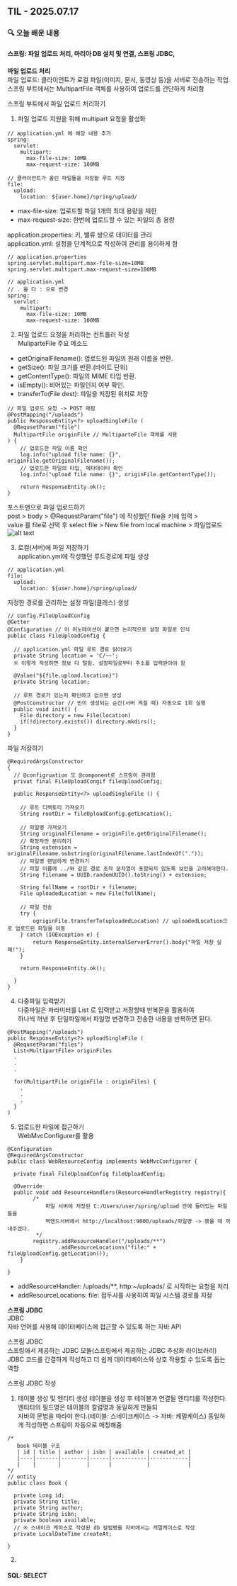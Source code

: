 ## TIL - 2025.07.17

### 🔍 오늘 배운 내용

#### 스프링: 파일 업로드 처리, 마리아 DB 설치 및 연결, 스프링 JDBC, 

**파일 업로드 처리**   
파일 업로드: 클라이언트가 로컬 파일(이미지, 문서, 동영상 등)을 서버로 전송하는 작업.   
스프링 부트에서는 MultipartFile 객체를 사용하여 업로드를 간단하게 처리함   

스프링 부트에서 파일 업로드 처리하기   

1. 파일 업로드 지원을 위해 multipart 요청을 활성화
```
// application.yml 에 해당 내용 추가
spring:
  servlet:
    multipart:
      max-file-size: 10MB 
      max-request-size: 100MB

// 클라이언트가 올린 파일들을 저장할 루트 지정
file:
  upload:
    location: ${user.home}/spring/upload/
```
- max-file-size: 업로드할 파일 1개의 최대 용량을 제한
- max-request-size: 한번에 업로드할 수 있는 파일의 총 용량

application.properties: 키, 밸류 쌍으로 데이터를 관리      
application.yml: 설정을 단계적으로 작성하여 관리를 용이하게 함
```
// application.properties
spring.servlet.multipart.max-file-size=10MB  
spring.servlet.multipart.max-request-size=100MB

// application.yml
// . 을 다 : 으로 변경
spring:
  servlet:
    multipart:
      max-file-size: 10MB 
      max-request-size: 100MB
```

2. 파일 업로드 요청을 처리하는 컨트롤러 작성   
MuliparteFile 주요 메소드   
- getOriginalFilename(): 업로드된 파일의 원래 이름을 반환.
- getSize(): 파일 크기를 반환.(바이트 단위)
- getContentType(): 파일의 MIME 타입 반환.
- isEmpty(): 비어있는 파일인지 여부 확인.
- transferTo(File dest): 파일을 저장된 위치로 저장

```
// 파일 업로드 요청 -> POST 매핑
@PostMapping("/uploads")
public ResponseEntity<?> uploadSingleFile (
  @RequsetParam("file")
  MultipartFile originFile // MultiparteFile 객체를 사용
) {
    // 업로드한 파일 이름 확인
    log.info("upload file name: {}", originFile.getOriginalFilename());
    // 업로드한 파일의 타입, 메타데이터 확인
    log.info("upload file name: {}", originFile.getContentType());

    return ResponseEntity.ok();
}
```
포스트맨으로 파일 업로드하기   
post > body >  @RequestParam("file") 에 작성했던 file을 키에 입력 >    
value 를 file로 선택 후 select file > New file from local machine > 파일업로드   
![alt text](image-1.png)   

3. 로컬(서버)에 파일 저장하기   
application.yml에 작성했던 루트경로에 파일 생성
```
// application.yml
file:
  upload:
    location: ${user.home}/spring/upload/
```
지정한 경로를 관리하는 설정 파일(클래스) 생성
```
// config.FileUploadConfig
@Getter
@Configuration // 이 어노테이션이 붙으면 논리적으로 설정 파일로 인식
public class FileUploadConfig {

  // application.yml 파일 루트 경로 읽어오기
  private String location = 'C/~~'; 
  ※ 이렇게 작성하면 정보 다 털림. 설정파일로부터 주소를 입력받아야 함

  @Value("${file.upload.location}")
  private String location;

  // 루트 경로가 있는지 확인하고 없으면 생성
  @PostConstructor // 빈이 생성되는 순간(서버 켜질 때) 자동으로 1회 실행
  public void init() {
    File directory = new File(location)
    if(!directory.exists()) directory.mkdirs();
  }
}
```
파일 저장하기
```
@RequiredArgsConstructor
{
  // @configruation 도 @component로 스프링이 관리함
  privat final FileUploadCongif fileUploadConfig;

  public ResponseEntity<?> uploadSingleFile () {

    // 루트 디렉토리 가져오기
    String rootDir = fileUploadConfig.getLocation();

    // 파일명 가져오기
    String originalFilename = originFile.getOriginalFilename();
    // 확장자만 분리하기
    String extension = originalFilename.substring(originalFilename.lastIndexOf("."));
    // 파일명 랜덤하게 변경하기
    // 파일 이름에 ../와 같은 경로 조작 문자열이 포함되지 않도록 보안을 고려해야한다.
    String filename = UUID.randomUUID().toString() + extension;

    String fullName = rootDir + filename;
    File uploadedLocation = new File(fullName);

    // 파일 전송
    try {
        ogriginFile.transferTo(uploadedLocation) // uploadedLocation으로 업로드된 파일을 이동
    } catch (IOException e) {
        return ResponseEntity.internalServerError().body("파일 저장 실패!");
    }

    return ResponseEntity.ok();

  }
}
```

4. 다중파일 입력받기   
다중파일은 파라미터를 List<MultipartFile> 로 입력받고 저장할때 반복문을 활용하여    
하나씩 꺼낸 후 단일파일에서 파일명 변경하고 전송한 내용을 반복하면 된다.
```
@PostMapping("/uploads")
public ResponseEntity<?> uploadSingleFile (
  @RequsetParam("files")
  List<MultipartFile> originFiles 
  .
  .
  .
  
  for(MultipartFile originFile : originFiles) {
    .
    .
    .
  }
)
```

5. 업로드한 파일에 접근하기   
WebMvcConfigurer를 활용
```
@Configuration
@RequiredArgsConstructor
public class WebResourceConfig implements WebMvcConfigurer {
  
  private final FileUploadConfig fileUploadConfig;

  @Override
  public void add ResourceHandlers(ResourceHandlerRegistry registry){
        /*
            파일 서버에 저장된 C:/Users/user/spring/upload 안에 들어있는 파일들을
            백엔드서버에서 http://localhost:9000/uploads/파일명 -> 했을 때 꺼내주겠다.
         */
        registry.addResourceHandler("/uploads/**")
                .addResourceLocations("file:" + fileUploadConfig.getLocation());
    }

}
```
- addResourceHandler: /uploads/**, http:~/uploads/ 로 시작하는 요청을 처리
- addResourceLocations: file: 접두사를 사용하여 파일 시스템 경로를 지정   


**스프링 JDBC**   
JDBC   
자바 언어를 사용해 데이터베이스에 접근할 수 있도록 하는 자바 API   

스프링 JDBC   
스프링에서 제공하는 JDBC 모듈(스프링에서 제공하는 JDBC 추상화 라이브러리)   
JDBC 코드를 간결하게 작성하고 더 쉽게 데이터베이스와 상호 작용할 수 있도록 돕는 역할   

스프링 JDBC 작성   
1. 테이블 생성 및 엔티티 생성
테이블을 생성 후 테이블과 연결될 엔티티를 작성한다. 엔티티의 필드명은 테이블의 칼럼명과 동일하게 만들되   
자바의 문법을 따라야 한다.(테이블: 스네이크케이스 -> 자바: 케멀케이스) 동일하게 작성하면 스프링이 자동으로 매칭해줌
```
/*
   book 테이블 구조
   | id | title | author | isbn | available | created_at |
   |----|-------|--------|------|-----------|------------|
   |    |       |        |      |           |            |
*/
// entity
public class Book {

  private Long id;
  private String title;
  private String author;
  private String isbn;
  private boolean available;
  // ※ 스네이크 케이스로 작성된 db 칼럼명을 자바에서는 캐멀케이스로 작성
  private LocalDateTime createAt;

}
```
2. 







#### SQL: SELECT